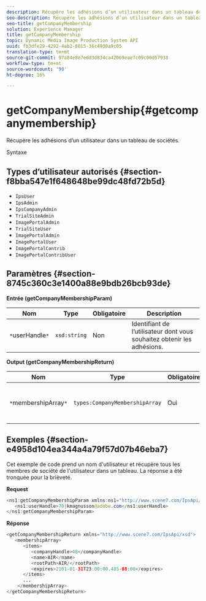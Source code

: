 ```yaml
---
description: Récupère les adhésions d’un utilisateur dans un tableau de sociétés.
seo-description: Récupère les adhésions d’un utilisateur dans un tableau de sociétés.
seo-title: getCompanyMembership
solution: Experience Manager
title: getCompanyMembership
topic: Dynamic Media Image Production System API
uuid: fb3dfe29-4292-4ab2-8015-36c4930a9c05
translation-type: tm+mt
source-git-commit: 97a84e8e7edd3d834ca42069eae7c09c00d57938
workflow-type: tm+mt
source-wordcount: '90'
ht-degree: 16%

---
```



# getCompanyMembership{#getcompanymembership}

Récupère les adhésions d’un utilisateur dans un tableau de sociétés.

Syntaxe

## Types d’utilisateur autorisés {#section-f8bba547e1f648648be99dc48fd72b5d}

* `IpsUser`
* `IpsAdmin`
* `IpsCompanyAdmin`
* `TrialSiteAdmin`
* `ImagePortalAdmin`
* `TrialSiteUser`
* `ImagePortalAdmin`
* `ImagePortalUser`
* `ImagePortalContrib`
* `ImagePortalContribUser`

## Paramètres {#section-8745c360c3e1400a88e9bdb26bcb93de}

**Entrée (getCompanyMembershipParam)**

| Nom | Type | Obligatoire | Description |
|---|---|---|---|
| `*`userHandle`*` | `xsd:string` | Non | Identifiant de l’utilisateur dont vous souhaitez obtenir les adhésions. |

**Output (getCompanyMembershipReturn)**

| Nom | Type | Obligatoire | Description |
|---|---|---|---|
| `*`membershipArray`*` | `types:CompanyMembershipArray` | Oui | Tableau des adhésions aux sociétés. |

## Exemples {#section-e4958d104ea344a4a79f57d07b46eba7}

Cet exemple de code prend un nom d&#39;utilisateur et récupère tous les membres de société de l&#39;utilisateur dans un tableau. La réponse a été tronquée pour la brièveté.

**Request**

```java
<ns1:getCompanyMembershipParam xmlns:ns1="http://www.scene7.com/IpsApi/xsd">
   <ns1:userHandle>70|kmagnusson@adobe.com</ns1:userHandle>
</ns1:getCompanyMembershipParam>
```

**Réponse**

```java
<getCompanyMembershipReturn xmlns="http://www.scene7.com/IpsApi/xsd">
   <membershipArray>
      <items>
         <companyHandle>48</companyHandle>
         <name>AIR</name>
         <rootPath>AIR/</rootPath>
         <expires>2101-01-31T23:00:00.485-08:00</expires>
      </items>
      ...
    </membershipArray>
</getCompanyMembershipReturn>
```

